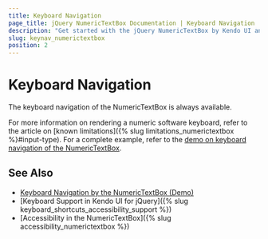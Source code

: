 ```yaml
---
title: Keyboard Navigation
page_title: jQuery NumericTextBox Documentation | Keyboard Navigation
description: "Get started with the jQuery NumericTextBox by Kendo UI and learn about the accessibility support it provides through its keyboard navigation functionality."
slug: keynav_numerictextbox
position: 2
---
```


# Keyboard Navigation

The keyboard navigation of the NumericTextBox is always available.

For more information on rendering a numeric software keyboard, refer to the article on [known limitations]({% slug limitations_numerictextbox %}#input-type). For a complete example, refer to the [demo on keyboard navigation of the NumericTextBox](https://demos.telerik.com/kendo-ui/numerictextbox/keyboard-navigation).

## See Also

* [Keyboard Navigation by the NumericTextBox (Demo)](https://demos.telerik.com/kendo-ui/numerictextbox/keyboard-navigation)
* [Keyboard Support in Kendo UI for jQuery]({% slug keyboard_shortcuts_accessibility_support %})
* [Accessibility in the NumericTextBox]({% slug accessibility_numerictextbox %})
